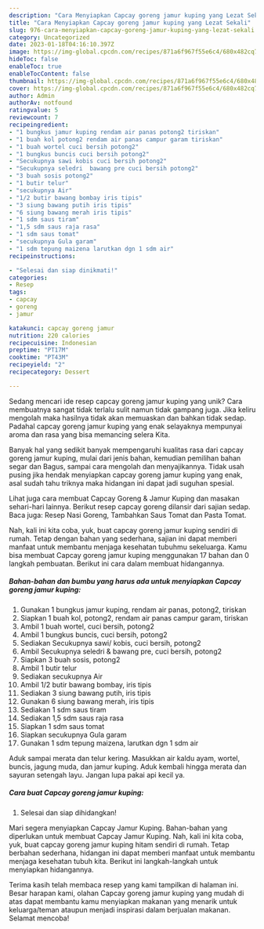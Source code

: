 ```yaml
---
description: "Cara Menyiapkan Capcay goreng jamur kuping yang Lezat Sekali"
title: "Cara Menyiapkan Capcay goreng jamur kuping yang Lezat Sekali"
slug: 976-cara-menyiapkan-capcay-goreng-jamur-kuping-yang-lezat-sekali
category: Uncategorized
date: 2023-01-18T04:16:10.397Z
image: https://img-global.cpcdn.com/recipes/871a6f967f55e6c4/680x482cq70/capcay-goreng-jamur-kuping-foto-resep-utama.jpg
hideToc: false
enableToc: true
enableTocContent: false
thumbnail: https://img-global.cpcdn.com/recipes/871a6f967f55e6c4/680x482cq70/capcay-goreng-jamur-kuping-foto-resep-utama.jpg
cover: https://img-global.cpcdn.com/recipes/871a6f967f55e6c4/680x482cq70/capcay-goreng-jamur-kuping-foto-resep-utama.jpg
author: Admin
authorAv: notfound
ratingvalue: 5
reviewcount: 7
recipeingredient:
- "1 bungkus jamur kuping rendam air panas potong2 tiriskan"
- "1 buah kol potong2 rendam air panas campur garam tiriskan"
- "1 buah wortel cuci bersih potong2"
- "1 bungkus buncis cuci bersih potong2"
- "Secukupnya sawi kobis cuci bersih potong2"
- "Secukupnya seledri  bawang pre cuci bersih potong2"
- "3 buah sosis potong2"
- "1 butir telur"
- "secukupnya Air"
- "1/2 butir bawang bombay iris tipis"
- "3 siung bawang putih iris tipis"
- "6 siung bawang merah iris tipis"
- "1 sdm saus tiram"
- "1,5 sdm saus raja rasa"
- "1 sdm saus tomat"
- "secukupnya Gula garam"
- "1 sdm tepung maizena larutkan dgn 1 sdm air"
recipeinstructions:

- "Selesai dan siap dinikmati!"
categories:
- Resep
tags:
- capcay
- goreng
- jamur

katakunci: capcay goreng jamur 
nutrition: 220 calories
recipecuisine: Indonesian
preptime: "PT17M"
cooktime: "PT43M"
recipeyield: "2"
recipecategory: Dessert

---
```





Sedang mencari ide resep capcay goreng jamur kuping yang unik? Cara membuatnya sangat tidak terlalu sulit namun tidak gampang juga. Jika keliru mengolah maka hasilnya tidak akan memuaskan dan bahkan tidak sedap. Padahal capcay goreng jamur kuping yang enak selayaknya mempunyai aroma dan rasa yang bisa memancing selera Kita.





Banyak hal yang sedikit banyak mempengaruhi kualitas rasa dari capcay goreng jamur kuping, mulai dari jenis bahan, kemudian pemilihan bahan segar dan Bagus, sampai cara mengolah dan menyajikannya. Tidak usah pusing jika hendak menyiapkan capcay goreng jamur kuping yang enak,      asal sudah tahu triknya maka hidangan ini dapat jadi suguhan spesial.














Lihat juga cara membuat Capcay Goreng &amp; Jamur Kuping dan masakan sehari-hari lainnya. Berikut resep capcay goreng dilansir dari sajian sedap. Baca juga: Resep Nasi Goreng, Tambahkan Saus Tomat dan Pasta Tomat.






Nah, kali ini kita coba, yuk, buat capcay goreng jamur kuping sendiri di rumah. Tetap dengan bahan yang sederhana, sajian ini dapat memberi manfaat untuk membantu menjaga kesehatan tubuhmu sekeluarga. Kamu bisa membuat Capcay goreng jamur kuping menggunakan 17 bahan dan 0 langkah pembuatan. Berikut ini cara dalam membuat hidangannya.

<!--inarticleads1-->

##### Bahan-bahan dan bumbu yang harus ada untuk menyiapkan Capcay goreng jamur kuping:

1. Gunakan 1 bungkus jamur kuping, rendam air panas, potong2, tiriskan
1. Siapkan 1 buah kol, potong2, rendam air panas campur garam, tiriskan
1. Ambil 1 buah wortel, cuci bersih, potong2
1. Ambil 1 bungkus buncis, cuci bersih, potong2
1. Sediakan Secukupnya sawi/ kobis, cuci bersih, potong2
1. Ambil Secukupnya seledri &amp; bawang pre, cuci bersih, potong2
1. Siapkan 3 buah sosis, potong2
1. Ambil 1 butir telur
1. Sediakan secukupnya Air
1. Ambil 1/2 butir bawang bombay, iris tipis
1. Sediakan 3 siung bawang putih, iris tipis
1. Gunakan 6 siung bawang merah, iris tipis
1. Sediakan 1 sdm saus tiram
1. Sediakan 1,5 sdm saus raja rasa
1. Siapkan 1 sdm saus tomat
1. Siapkan secukupnya Gula garam
1. Gunakan 1 sdm tepung maizena, larutkan dgn 1 sdm air


Aduk sampai merata dan telur kering. Masukkan air kaldu ayam, wortel, buncis, jagung muda, dan jamur kuping. Aduk kembali hingga merata dan sayuran setengah layu. Jangan lupa pakai api kecil ya. 

<!--inarticleads2-->

##### Cara buat Capcay goreng jamur kuping:


1. Selesai dan siap dihidangkan!

Mari segera menyiapkan Capcay Jamur Kuping. Bahan-bahan yang diperlukan untuk membuat Capcay Jamur Kuping. Nah, kali ini kita coba, yuk, buat capcay goreng jamur kuping hitam sendiri di rumah. Tetap berbahan sederhana, hidangan ini dapat memberi manfaat untuk membantu menjaga kesehatan tubuh kita. Berikut ini langkah-langkah untuk menyiapkan hidangannya. 

Terima kasih telah membaca resep yang kami tampilkan di halaman ini. Besar harapan kami, olahan Capcay goreng jamur kuping yang mudah di atas dapat membantu kamu menyiapkan makanan yang menarik untuk keluarga/teman ataupun menjadi inspirasi dalam berjualan makanan. Selamat mencoba!
